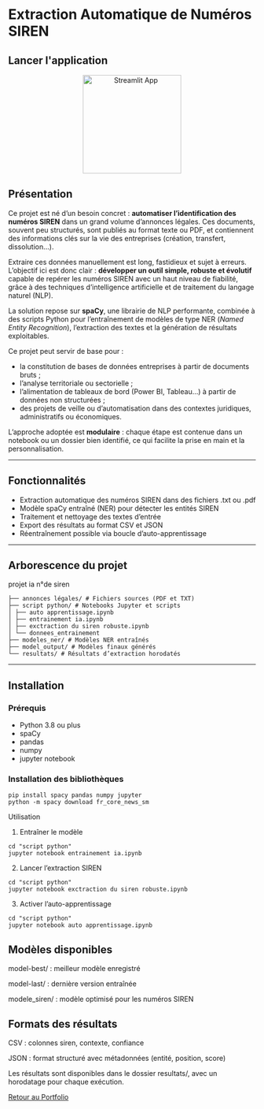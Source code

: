 # Extraction Automatique de Numéros SIREN
## Lancer l'application 
<p align="center">
  <a href="https://augu-gif-projet-num-ro-de-siren-app-streamlit-rxtule.streamlit.app/">
    <img src="https://streamlit.io/images/brand/streamlit-logo-primary-colormark-darktext.png" alt="Streamlit App" width="200"/>
  </a>
</p>

## Présentation

Ce projet est né d’un besoin concret : **automatiser l’identification des numéros SIREN** dans un grand volume d’annonces légales. Ces documents, souvent peu structurés, sont publiés au format texte ou PDF, et contiennent des informations clés sur la vie des entreprises (création, transfert, dissolution...).

Extraire ces données manuellement est long, fastidieux et sujet à erreurs. L’objectif ici est donc clair : **développer un outil simple, robuste et évolutif** capable de repérer les numéros SIREN avec un haut niveau de fiabilité, grâce à des techniques d’intelligence artificielle et de traitement du langage naturel (NLP).

La solution repose sur **spaCy**, une librairie de NLP performante, combinée à des scripts Python pour l’entraînement de modèles de type NER (*Named Entity Recognition*), l’extraction des textes et la génération de résultats exploitables.  

Ce projet peut servir de base pour :
- la constitution de bases de données entreprises à partir de documents bruts ;
- l’analyse territoriale ou sectorielle ;
- l’alimentation de tableaux de bord (Power BI, Tableau…) à partir de données non structurées ;
- des projets de veille ou d’automatisation dans des contextes juridiques, administratifs ou économiques.

L’approche adoptée est **modulaire** : chaque étape est contenue dans un notebook ou un dossier bien identifié, ce qui facilite la prise en main et la personnalisation.

---

## Fonctionnalités

- Extraction automatique des numéros SIREN dans des fichiers .txt ou .pdf  
- Modèle spaCy entraîné (NER) pour détecter les entités SIREN  
- Traitement et nettoyage des textes d’entrée  
- Export des résultats au format CSV et JSON  
- Réentraînement possible via boucle d’auto-apprentissage  

---

## Arborescence du projet

projet ia n°de siren
```
├── annonces légales/ # Fichiers sources (PDF et TXT)
├── script python/ # Notebooks Jupyter et scripts
│ ├── auto apprentissage.ipynb
│ ├── entrainement ia.ipynb
│ ├── exctraction du siren robuste.ipynb
│ └── donnees_entrainement
├── modeles_ner/ # Modèles NER entraînés
├── model_output/ # Modèles finaux générés
└── resultats/ # Résultats d’extraction horodatés
```
---

## Installation

### Prérequis

- Python 3.8 ou plus
- spaCy
- pandas
- numpy
- jupyter notebook

### Installation des bibliothèques

```
pip install spacy pandas numpy jupyter
python -m spacy download fr_core_news_sm
```
Utilisation
1. Entraîner le modèle
```
cd "script python"
jupyter notebook entrainement ia.ipynb
```
2. Lancer l’extraction SIREN
```
cd "script python"
jupyter notebook exctraction du siren robuste.ipynb
```
3. Activer l’auto-apprentissage
```
cd "script python"
jupyter notebook auto apprentissage.ipynb
```
## Modèles disponibles
model-best/ : meilleur modèle enregistré

model-last/ : dernière version entraînée

modele_siren/ : modèle optimisé pour les numéros SIREN

## Formats des résultats
CSV : colonnes siren, contexte, confiance

JSON : format structuré avec métadonnées (entité, position, score)

Les résultats sont disponibles dans le dossier resultats/, avec un horodatage pour chaque exécution.

[Retour au Portfolio](https://github.com/augu-gif/mon-portfolio-data-analyst/blob/main/README.md)
